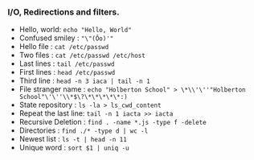 ### I/O, Redirections and filters.
- Hello, world: `echo "Hello, World"`
- Confused smiley : `"\"(Ôo)'"`
- Hello file : `cat /etc/passwd`
- Two files : `cat /etc/passwd /etc/host`
- Last lines : `tail /etc/passwd`
- First lines : `head /etc/passwd`
- Third line : `head -n 3 iaca | tail -n 1`
- File stranger name : `echo "Holberton School" > \*\\'\''"Holberton School"\'\''\\*$\?\*\*\*\*\*:)`
- State repository : `ls -la > ls_cwd_content`
- Repeat the last line: `tail -n 1 iacta >> iacta`
- Recursive Deletion : `find . -name *.js -type f -delete`
- Directories : `find ./* -type d | wc -l`
- Newest list : `ls -t | head -n 11`
- Unique word : `sort $1 | uniq -u`
